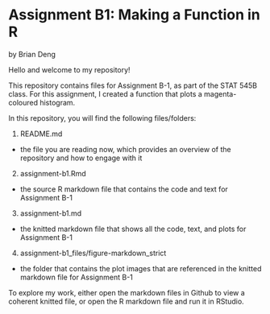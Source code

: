 # Assignment B1: Making a Function in R 
by Brian Deng

Hello and welcome to my repository!

This repository contains files for Assignment B-1, as part of the STAT 545B class. For this assignment, I created a function that plots a magenta-coloured histogram. 

In this repository, you will find the following files/folders:
1. README.md
  - the file you are reading now, which provides an overview of the repository and how to engage with it
2. assignment-b1.Rmd
  - the source R markdown file that contains the code and text for Assignment B-1
3. assignment-b1.md
  - the knitted markdown file that shows all the code, text, and plots for Assignment B-1
4. assignment-b1_files/figure-markdown_strict
  - the folder that contains the plot images that are referenced in the knitted markdown file for Assignment B-1

To explore my work, either open the markdown files in Github to view a coherent knitted file, or open the R markdown file and run it in RStudio. 